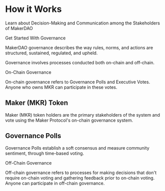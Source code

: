 # How it Works

Learn about Decision-Making and Communication among the Stakeholders of MakerDAO

Get Started With Governance

MakerDAO governance describes the way rules, norms, and actions are structured, sustained, regulated, and upheld.

Governance involves processes conducted both on-chain and off-chain.

On-Chain Governance

On-chain governance refers to Governance Polls and Executive Votes. Anyone who owns MKR can participate in these votes.

## Maker \(MKR\) Token <a id="maker-mkr-token"></a>

Maker \(MKR\) token holders are the primary stakeholders of the system and vote using the Maker Protocol's on-chain governance system.

## Governance Polls <a id="governance-polls"></a>

Governance Polls establish a soft consensus and measure community sentiment, through time-based voting.

Off-Chain Governance

Off-chain governance refers to processes for making decisions that don't require on-chain voting and gathering feedback prior to on-chain voting. Anyone can participate in off-chain governance.

